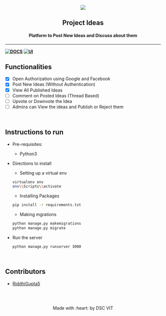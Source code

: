 <p align="center">
	<img src="https://user-images.githubusercontent.com/30529572/72455010-fb38d400-37e7-11ea-9c1e-8cdeb5f5906e.png" />
	<h2 align="center"> Project Ideas </h2>
	<h4 align="center"> Platform to Post New Ideas and Discuss about them <h4>
</p>

---
[![DOCS](https://img.shields.io/badge/Documentation-see%20docs-green?style=flat-square&logo=appveyor)](https://documenter.getpostman.com/view/7638824/SzYW2zzr?version=latest) 
  [![UI ](https://img.shields.io/badge/User%20Interface-Link%20to%20UI-orange?style=flat-square&logo=appveyor)](INSERT_UI_LINK_HERE)


## Functionalities
- [x]  Open Authorization using Google and Facebook
- [x]  Post New Ideas (Without Authentication)
- [x]  View All Published Ideas
- [ ]  Comment on Posted Ideas (Thread Based)
- [ ]  Upvote or Downvote the Idea
- [ ]  Admins can View the ideas and Publish or Reject them

<br>


## Instructions to run

* Pre-requisites:
	-  Python3

* Directions to install
	- Setting up a virtual env 
	```bash
	virtualenv env
	env\\Scripts\\activate
	```
	- Installing Packages
	```bash
	pip install -r requirements.txt
	```
	- Making mgrations
	```bash
	python manage.py makemigrations
	python manage.py migrate
	````

* Run the server

	```bash
	python manage.py runserver 3000
	```

<br>

## Contributors

* [ RiddhiGupta5 ](https://github.com/RiddhiGupta5)



<br>
<br>

<p align="center">
	Made with :heart: by DSC VIT
</p>

